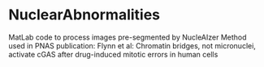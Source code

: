 # NuclearAbnormalities
MatLab code to process images pre-segmented by NucleAIzer
Method used in PNAS publication: Flynn et al: Chromatin bridges, not micronuclei, activate cGAS after drug-induced mitotic errors in human cells
